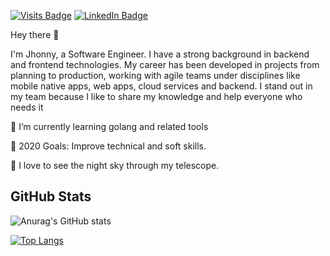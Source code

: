 [![Visits Badge](https://badges.pufler.dev/visits/jhonnyesquivel/jhonnyesquivel)](https://www.linkedin.com/in/jhonny-esquivel/)
[![LinkedIn Badge](https://img.shields.io/badge/LinkedIn-Profile-informational?style=flat&logo=linkedin&logoColor=white&color=0D76A8)](https://www.linkedin.com/in/jhonny-esquivel/)

Hey there 👋

I'm Jhonny, a Software Engineer. I have a strong background in backend and frontend technologies. My career has been developed in projects from planning to production, working with agile teams under disciplines like mobile native apps, web apps, cloud services and backend. I stand out in my team because I like to share my knowledge and help everyone who needs it

🌱 I’m currently learning golang and related tools

🥅 2020 Goals: Improve technical and soft skills.

🔭 I love to see the night sky through my telescope.


## GitHub Stats

![Anurag's GitHub stats](https://github-readme-stats.vercel.app/api?username=jhonnyesquivel&show_icons=true)


[![Top Langs](https://github-readme-stats.vercel.app/api/top-langs/?username=jhonnyesquivel&layout=compact)](https://github.com/jhonnyesquivel)

